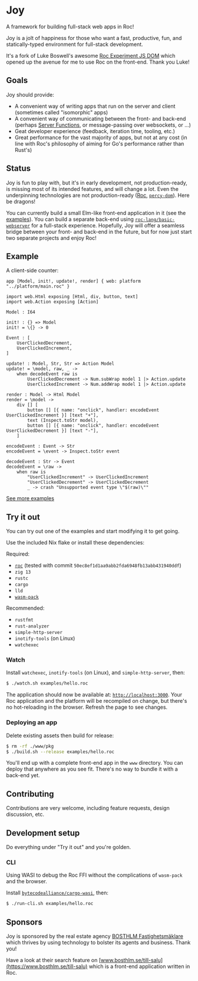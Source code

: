 # Joy

A framework for building full-stack web apps in Roc!

Joy is a jolt of happiness for those who want a fast, productive, fun, and statically-typed environment for full-stack development.

It's a fork of Luke Boswell's awesome [Roc Experiment JS DOM](https://github.com/lukewilliamboswell/roc-experiment-js-dom) which opened up the avenue for me to use Roc on the front-end. Thank you Luke!

## Goals

Joy should provide:
* A convenient way of writing apps that run on the server and client (sometimes called "isomorphic" apps)
* A convenient way of communicating between the front- and back-end (perhaps [Server Functions](https://book.leptos.dev/server/25_server_functions.html), or message-passing over websockets, or ...)
* Geat developer experience (feedback, iteration time, tooling, etc.)
* Great performance for the vast majority of apps, but not at any cost (in line with Roc's philosophy of aiming for Go's performance rather than Rust's)

## Status

Joy is fun to play with, but it's in early development, not production-ready, is missing most of its intended features,
and will change a lot. Even the underpinning technologies are not production-ready ([Roc](https://www.roc-lang.org),
[`percy-dom`](https://github.com/chinedufn/percy)). Here be dragons!

You can currently build a small Elm-like front-end application in it (see the [examples](https://github.com/niclas-ahden/joy/tree/main/examples)). You can build a separate back-end using [`roc-lang/basic-webserver`](https://github.com/roc-lang/basic-webserver) for a full-stack experience. Hopefully, Joy will offer a seamless bridge between your front- and back-end in the future, but for now just start two separate projects and enjoy Roc!

## Example

A client-side counter:

```roc
app [Model, init!, update!, render] { web: platform "../platform/main.roc" }

import web.Html exposing [Html, div, button, text]
import web.Action exposing [Action]

Model : I64

init! : {} => Model
init! = \{} -> 0

Event : [
    UserClickedDecrement,
    UserClickedIncrement,
]

update! : Model, Str, Str => Action Model
update! = \model, raw, _ ->
    when decodeEvent raw is
        UserClickedDecrement -> Num.subWrap model 1 |> Action.update
        UserClickedIncrement -> Num.addWrap model 1 |> Action.update

render : Model -> Html Model
render = \model ->
    div [] [
        button [] [{ name: "onclick", handler: encodeEvent UserClickedIncrement }] [text "+"],
        text (Inspect.toStr model),
        button [] [{ name: "onclick", handler: encodeEvent UserClickedDecrement }] [text "-"],
    ]

encodeEvent : Event -> Str
encodeEvent = \event -> Inspect.toStr event

decodeEvent : Str -> Event
decodeEvent = \raw ->
    when raw is
        "UserClickedIncrement" -> UserClickedIncrement
        "UserClickedDecrement" -> UserClickedDecrement
        _ -> crash "Unsupported event type \"$(raw)\""
```

[See more examples](https://github.com/niclas-ahden/joy/tree/main/examples)

## Try it out

You can try out one of the examples and start modifying it to get going.

Use the included Nix flake or install these dependencies:

Required:
* [`roc`](https://www.roc-lang.org/install) (tested with commit `50ec8ef1d1aa9abb2fda6948fb13abb431940ddf`)
* `zig 13`
* `rustc`
* `cargo`
* `lld`
* [`wasm-pack`](https://rustwasm.github.io/wasm-pack/installer/)

Recommended:
* `rustfmt`
* `rust-analyzer`
* `simple-http-server`
* `inotify-tools` (on Linux)
* `watchexec`

### Watch

Install `watchexec`, `inotify-tools` (on Linux), and `simple-http-server`, then:

```sh
$ ./watch.sh examples/hello.roc
```
The application should now be available at: [`http://localhost:3000`](http://localhost:3000). Your Roc application and the platform will be recompiled on change, but there's no hot-reloading in the browser. Refresh the page to see changes.

### Deploying an app

Delete existing assets then build for release:

```sh
$ rm -rf ./www/pkg
$ ./build.sh --release examples/hello.roc
```

You'll end up with a complete front-end app in the `www` directory. You can deploy that anywhere as you see fit. There's no way to bundle it with a back-end yet.

## Contributing

Contributions are very welcome, including feature requests, design discussion, etc.

## Development setup

Do everything under "Try it out" and you're golden.

### CLI

Using WASI to debug the Roc FFI without the complications of `wasm-pack` and the browser.

Install [`bytecodealliance/cargo-wasi`](https://github.com/bytecodealliance/cargo-wasi), then:

```sh
$ ./run-cli.sh examples/hello.roc
```

## Sponsors

Joy is sponsored by the real estate agency [BOSTHLM Fastighetsmäklare](https://www.bosthlm.se) which thrives by using technology to bolster its agents and business. Thank you!

Have a look at their search feature on [www.bosthlm.se/till-salu](https://www.bosthlm.se/till-salu) which is a front-end application written in Roc.
